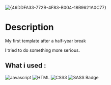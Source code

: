 ![{46DDFA33-772B-4F83-B004-18B9621A0C77}](https://github.com/user-attachments/assets/dc70be22-afa7-4421-a0a4-b75302ec5a81)

# Description
My first template after a half-year break

I tried to do something more serious.

## What i used :

![Javascript](https://img.shields.io/badge/Javascript-F0DB4F?style=for-the-badge&labelColor=black&logo=javascript&logoColor=F0DB4F)
![HTML](https://img.shields.io/badge/HTML5-E34F26?style=for-the-badge&logo=html5&logoColor=white)
![CSS3](https://img.shields.io/badge/CSS3-1572B6?style=for-the-badge&logo=css3&logoColor=white)
![SASS Badge](https://img.shields.io/badge/Sass-CC6699?style=for-the-badge&logo=sass&logoColor=white)
